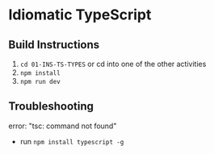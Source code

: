# Idiomatic TypeScript

## Build Instructions
1. `cd 01-INS-TS-TYPES` or cd into one of the other activities
2. `npm install`
3. `npm run dev`

## Troubleshooting
error: "tsc: command not found"
- run `npm install typescript -g`
